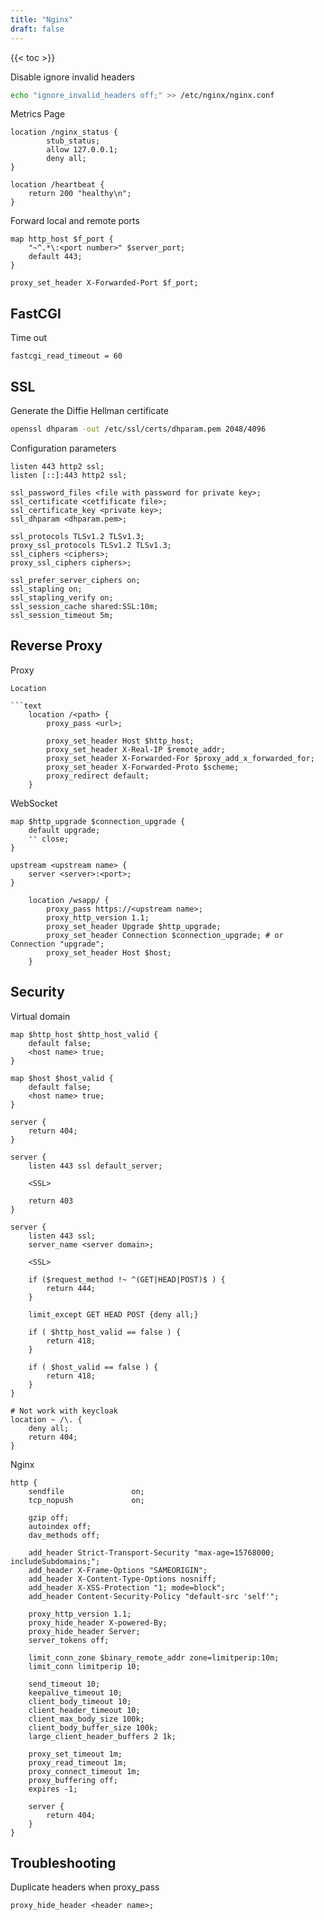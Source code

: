 ```yaml
---
title: "Nginx"
draft: false
---
```


{{< toc >}}

Disable ignore invalid headers

```bash
echo "ignore_invalid_headers off;" >> /etc/nginx/nginx.conf
```

Metrics Page

```text
location /nginx_status {
        stub_status;
        allow 127.0.0.1;
        deny all;
}

location /heartbeat {
    return 200 "healthy\n";
}
```

Forward local and remote ports

```text
map http_host $f_port {
    "~^.*\:<port number>" $server_port;
    default 443;
}

proxy_set_header X-Forwarded-Port $f_port;
```

## FastCGI

Time out

```text
fastcgi_read_timeout = 60
```

## SSL

Generate the Diffie Hellman certificate

```bash
openssl dhparam -out /etc/ssl/certs/dhparam.pem 2048/4096
```

Configuration parameters

```text
listen 443 http2 ssl;
listen [::]:443 http2 ssl;

ssl_password_files <file with password for private key>;
ssl_certificate <cetfificate file>;
ssl_certificate_key <private key>;
ssl_dhparam <dhparam.pem>;

ssl_protocols TLSv1.2 TLSv1.3;
proxy_ssl_protocols TLSv1.2 TLSv1.3;
ssl_ciphers <ciphers>;
proxy_ssl_ciphers ciphers>;

ssl_prefer_server_ciphers on;
ssl_stapling on;
ssl_stapling_verify on;
ssl_session_cache shared:SSL:10m;
ssl_session_timeout 5m;
```

## Reverse Proxy

Proxy

```text
Location

```text
    location /<path> {
        proxy_pass <url>;

        proxy_set_header Host $http_host;
        proxy_set_header X-Real-IP $remote_addr;
        proxy_set_header X-Forwarded-For $proxy_add_x_forwarded_for;
        proxy_set_header X-Forwarded-Proto $scheme;
        proxy_redirect default;
    }
```

WebSocket

```text
map $http_upgrade $connection_upgrade {
    default upgrade;
    '' close;
}

upstream <upstream name> {
    server <server>:<port>;
}

    location /wsapp/ {
        proxy_pass https://<upstream name>;
        proxy_http_version 1.1;
        proxy_set_header Upgrade $http_upgrade;
        proxy_set_header Connection $connection_upgrade; # or Connection "upgrade";
        proxy_set_header Host $host;
    }
```

## Security

Virtual domain

```text
map $http_host $http_host_valid {
    default false;
    <host name> true;
}

map $host $host_valid {
    default false;
    <host name> true;
}

server {
    return 404;
}

server {
    listen 443 ssl default_server;
    
    <SSL>

    return 403
}

server {
    listen 443 ssl;
    server_name <server domain>;

    <SSL>

    if ($request_method !~ ^(GET|HEAD|POST)$ ) {
        return 444;
    }

    limit_except GET HEAD POST {deny all;}

    if ( $http_host_valid == false ) {
        return 418;
    }

    if ( $host_valid == false ) {
        return 418;
    }
}

# Not work with keycloak
location ~ /\. {
    deny all;
    return 404;
}
```

Nginx

```text
http {
    sendfile               on;
    tcp_nopush             on;

    gzip off;
    autoindex off;
    dav_methods off;

    add_header Strict-Transport-Security "max-age=15768000; includeSubdomains;";
    add_header X-Frame-Options "SAMEORIGIN";
    add_header X-Content-Type-Options nosniff;
    add_header X-XSS-Protection "1; mode=block";
    add_header Content-Security-Policy "default-src 'self'";

    proxy_http_version 1.1;
    proxy_hide_header X-powered-By;
    proxy_hide_header Server;
    server_tokens off;

    limit_conn_zone $binary_remote_addr zone=limitperip:10m;
    limit_conn limitperip 10;

    send_timeout 10;
    keepalive_timeout 10;
    client_body_timeout 10;
    client_header_timeout 10;
    client_max_body_size 100k;
    client_body_buffer_size 100k;
    large_client_header_buffers 2 1k;

    proxy_set_timeout 1m;
    proxy_read_timeout 1m;
    proxy_connect_timeout 1m;
    proxy_buffering off;
    expires -1;

    server {
        return 404;
    }
}
```

## Troubleshooting

Duplicate headers when proxy_pass

```text
proxy_hide_header <header name>;
```
